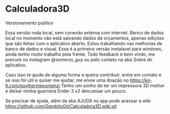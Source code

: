 # Calculadora3D
Versionamento publico

Essa versão roda local, sem conexão externa com internet. 
Banco de dados local no momento não está salvando dados de orçamentos, apenas edições que são feitas com o aplicativo aberto. 
Estou trabalhando nas melhorias de banco de dados e visual.
Essa é a primeira versão instalavel para windows, ainda tenho muito trabalho pela frente. 
Todo feedback é bem vindo, me precure no instagram @somenzi_guy ou pelo contato na aba Sobre do aplicativo. 

Caso isso te ajude de alguma forma e queira contribuir, entre em contato e se isso foi util e quiser me ajudar, 
me envie uma doação no https://ko-fi.com/guylhermesomenzi
Tenho um sonho de ter um impressora 3D melhor e deixar minha guerreira Ender 3 v2 descansar um pouco.

Se precisar de ajuda, além da aba AJUDA no app pode acessar a wiki https://github.com/GambitsGit/Calculadora3D.wiki.git

